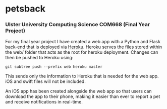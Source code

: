 # petsback
### Ulster University Computing Science COM668 (Final Year Project)

For my final year project I have created a web app with a Python and Flask back-end that is deployed via [Heroku](https://heroku.com). Heroku serves the files stored within the web/ folder that acts as the root for heroku deployment. Changes can then be pushed to Heroku using:
```
git subtree push --prefix web heroku master
```

This sends only the information to Heroku that is needed for the web app. iOS and swift files will not be included.

An iOS app has been created alongside the web app so that users can download the app to their phone, making it easier than ever to report a pet and receive notifications in real-time.
